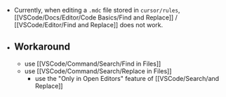 - Currently, when editing a `.mdc` file stored in `cursor/rules`, [[VSCode/Docs/Editor/Code Basics/Find and Replace]] / [[VSCode/Editor/Find and Replace]] does not work.
- ## Workaround
	- use [[VSCode/Command/Search/Find in Files]]
	- use [[VSCode/Command/Search/Replace in Files]]
		- use the "Only in Open Editors" feature of [[VSCode/Search/and Replace]]